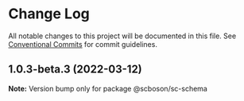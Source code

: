 # Change Log

All notable changes to this project will be documented in this file.
See [Conventional Commits](https://conventionalcommits.org) for commit guidelines.

## 1.0.3-beta.3 (2022-03-12)

**Note:** Version bump only for package @scboson/sc-schema
